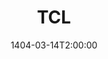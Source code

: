 ---
type: lecture
date: 1404-03-14T2:00:00
title: TCL
tldr: "Database Transactions, ACID properties, COMMIT and ROLLBACK, and Locking"
thumbnail: /static_files/thumbnails/24-TCL.png
links: 
    - url: /static_files/slides/24-TCL.pdf
      name: slides  
hide_from_announcments: true
---